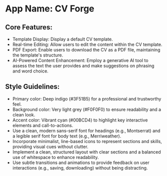 # **App Name**: CV Forge

## Core Features:

- Template Display: Display a default CV template.
- Real-time Editing: Allow users to edit the content within the CV template.
- PDF Export: Enable users to download the CV as a PDF file, maintaining the template's structure.
- AI-Powered Content Enhancement: Employ a generative AI tool to assess the text the user provides and make suggestions on phrasing and word choice.

## Style Guidelines:

- Primary color: Deep indigo (#3F51B5) for a professional and trustworthy feel.
- Background color: Very light grey (#F0F0F0) to ensure readability and a clean look.
- Accent color: Vibrant cyan (#00BCD4) to highlight key interactive elements and call-to-actions.
- Use a clean, modern sans-serif font for headings (e.g., Montserrat) and a legible serif font for body text (e.g., Merriweather).
- Incorporate minimalist, line-based icons to represent sections and skills, providing visual cues without clutter.
- Implement a clean, structured layout with clear sections and a balanced use of whitespace to enhance readability.
- Use subtle transitions and animations to provide feedback on user interactions (e.g., saving, downloading) without being distracting.